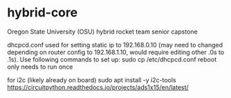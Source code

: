 # hybrid-core
Oregon State University (OSU) hybrid rocket team senior capstone

dhcpcd.conf used for setting static ip to 192.168.0.10 (may need to changed depending on router config to 192.168.1.10, would require editing other .0s to .1s). Use following commands to set up:
	sudo cp /etc/dhcpcd.conf
	reboot
only needs to run once

for i2c (likely already on board)
	sudo apt install -y i2c-tools
https://circuitpython.readthedocs.io/projects/ads1x15/en/latest/
